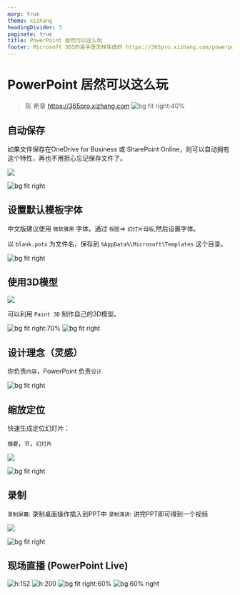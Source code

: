 ```yaml
---
marp: true
theme: xizhang
headingDivider: 3
paginate: true
title: PowerPoint 居然可以这么玩
footer: Microsoft 365的高手是怎样炼成的 https://365pro.xizhang.com/powerpoint.html
---
```


# PowerPoint 居然可以这么玩
> 陈 希章 https://365pro.xizhang.com
![bg fit right:40%](images/powerpoint.png)

## 自动保存

如果文件保存在OneDrive for Business 或 SharePoint Online，则可以自动拥有这个特性，再也不用担心忘记保存文件了。

![](images/autosave.png)

![bg fit right](images/powerpoint-connected-service.png)


## 设置默认模板字体

中文版建议使用 `微软雅黑` 字体。通过 `视图`=> `幻灯片母版`,然后设置字体。

以 `blank.potx` 为文件名，保存到 `%AppData%\Microsoft\Templates` 这个目录。

![bg fit right](images/powerpoint-default-font.png)

## 使用3D模型
![](images/insert3D.png)

可以利用 `Paint 3D` 制作自己的3D模型。

![bg fit right:70%](images/3Dmodels.png)
![bg fit right](images/3danimation.gif)

## 设计理念（灵感）

你负责`内容`，PowerPoint 负责`设计`

![bg fit right](images/designidea.png)

## 缩放定位

快速生成定位幻灯片：

`摘要`，`节`，`幻灯片`

![](images/suofang.png)

![bg fit right](images/overview.png)

## 录制

`录制屏幕`: 录制桌面操作插入到PPT中
`录制演讲`: 讲完PPT即可得到一个视频

![](images/recording.png)

![bg fit right](images/recording1.png)

## 现场直播 (PowerPoint Live)


![h:152](images/powerpointlive.png)
![h:200](images/powerpointlive2.png)
![bg fit right:60%](images/powerpointlive5.png)
![bg 60% right](images/powerpointlive3.jpg)